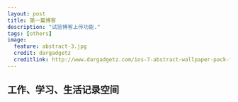 ```yaml
---
layout: post
title: 第一篇博客
description: "试验博客上传功能."
tags: [others]
image:
  feature: abstract-3.jpg
  credit: dargadgetz
  creditlink: http://www.dargadgetz.com/ios-7-abstract-wallpaper-pack-for-iphone-5-and-ipod-touch-retina/
---
```


## 工作、学习、生活记录空间
